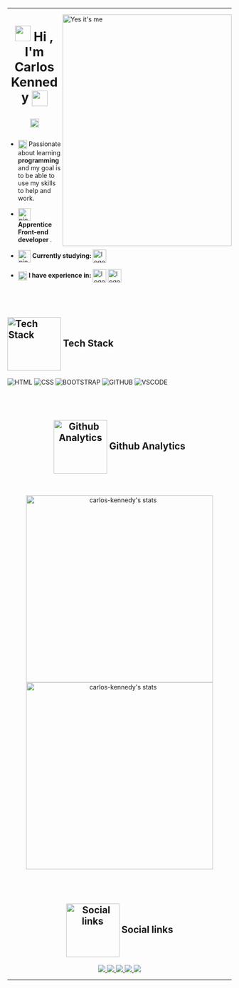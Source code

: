 <hr>

<img align="right" height="520rem" width="380rem"  title="Yes it's me" 
     src="https://gist.githubusercontent.com/carlos-kennedy/d1360c0c8b6a82c0be16c688ee9e1425/raw/e3b47ae3ed969c3457b8cb765b876705f65cc206/githubcardv2.svg">
     
<h1 align="center">
 <img src="https://media1.giphy.com/media/iigp4VDyf5dCLRlGkm/giphy.gif" height="35rem">
     Hi , I'm Carlos Kennedy
     <img src="https://media1.giphy.com/media/iigp4VDyf5dCLRlGkm/giphy.gif" align="center" height="35rem">
     
<p align="center"> 
     <img height="20em" src="https://komarev.com/ghpvc/?username=carlos-kennedy&color=E5CE5B" alt="Visualizações no perfil"/> 
</p> 

</h1>

  - <p align="left"> <img src="https://c.tenor.com/TZyciZ_VKUgAAAAi/buenos-dias.gif" align="center" height="20rem"> Passionate about learning <strong> programming </strong> and my goal is to be able to use my skills to help and work. </p>
  
  - <p align="left"> <img src="https://c.tenor.com/ooCje3Ear_UAAAAi/penguin-catscafe.gif" align="center" height="28rem" alt="pinguimAndandoComCafé"><strong> Apprentice Front-end developer </strong>. </p>
   
  - <p align="left"> <img src="https://c.tenor.com/tKYbGz3wNCAAAAAi/catscafe-penguin.gif" align="center" height="28rem" alt="pinguimNoComputador"> <strong> Currently studying: </strong> <img src="https://cdn.jsdelivr.net/gh/devicons/devicon/icons/javascript/javascript-original.svg" align="center" width="30rem" title="JavaScript" alt="logoJavascript" /> </p>
 
   
 - <img src="https://c.tenor.com/9LLhY-WtfbcAAAAi/afas-software-afas.gif" align="center" height="20rem" alt="telaFlutuanteDeDados"> <strong> I have experience in:</strong> <img align="center" width="30rem" src="https://cdn.jsdelivr.net/gh/devicons/devicon/icons/html5/html5-plain.svg" title="HTML:5" alt="logoHtml5"/>  <img align="center" width="30rem" src="https://cdn.jsdelivr.net/gh/devicons/devicon/icons/css3/css3-plain.svg" title="CSS3" alt="logoCSS3" />
          
      
  <br><br>

  <h2 align="left"> <img src="https://www.puttiapps.com/wp-content/uploads/2021/05/programming.gif" title="Tech Stack" align="center"  height="120rem"> Tech Stack </h2>
  
  
  ![HTML](https://img.shields.io/badge/-HTML-05122A?style=for-the-badge&logo=html5)
  ![CSS](https://img.shields.io/badge/-css-05122A?style=for-the-badge&logo=css3)
  ![BOOTSTRAP](https://img.shields.io/badge/-Bootstrap-05122A?style=for-the-badge&logo=bootstrap)
  ![GITHUB](https://img.shields.io/badge/-Github-05122A?style=for-the-badge&logo=github)
  ![VSCODE](https://img.shields.io/badge/-VScode-05122A?style=for-the-badge&logo=visualstudiocode)
 
  
  <br><br>
   
  <h2 align="center">
     <img src="https://media2.giphy.com/media/gniz0qUijH8T7yRQWR/giphy.gif?cid=ecf05e473agd0bxkdh8hxhm94ek4xzrabqzq2lyp2nsf67uy&rid=giphy.gif&ct=s" title="Github Analytics" align="center"  height="120rem">
     Github Analytics
</h2>
  
  <br>
  
  <p align="center">
      <img width="420em" align="center" src="https://github-readme-stats.vercel.app/api?username=carlos-kennedy&show_icons=true&theme=midnight-purple" title="carlos-kennedy's status" alt="carlos-kennedy's stats"/>
      <img width="420em" align="center" src="https://github-readme-stats.vercel.app/api/top-langs/?username=carlos-kennedy&layout=compact&theme=midnight-purple" title="carlos-kennedy's most languages" alt="carlos-kennedy's stats"/> 
  </p>
  
  <br><br>

  <h2 align="center"> <img src="https://media1.giphy.com/media/wIVCkv3bcsBwFyESSC/giphy.gif" title="Social links" align="center"  height="120rem">
     Social links 
</h2>
    
<p align="center">

<a target="_blank" href="https://www.instagram.com/carlos.kny.carlos/" title="instagram">
  <img src="https://img.shields.io/badge/-instagram-05122A?style=for-the-badge&logo=instagram">
  </a>
<a target="_blank" href="https://twitter.com/Carlozotas" title="twitter">
  <img src="https://img.shields.io/badge/-twitter-05122A?style=for-the-badge&logo=twitter"> 
  </a> 
<a target="_blank" href="https://github.com/carlos-kennedy" title="github">
  <img src="https://img.shields.io/badge/-github-05122A?style=for-the-badge&logo=github"> 
  </a>
<a target="_blank" href="https://www.linkedin.com/in/carloskennedydev/"  title="linkedin">
  <img src="https://img.shields.io/badge/-linkedin-05122A?style=for-the-badge&logo=linkedin">
  </a> 
<a target="_blank" href="https://www.facebook.com/carlos.ky.3990" title="facebook">
  <img src="https://img.shields.io/badge/-facebook-05122A?style=for-the-badge&logo=facebook">
  </a>
  </p>
                                                 
<hr>
